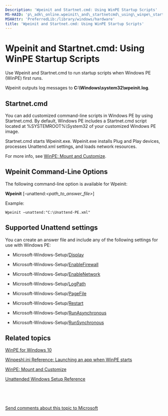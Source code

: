 ```yaml
---
Description: 'Wpeinit and Startnet.cmd: Using WinPE Startup Scripts'
MS-HAID: 'p\_adk\_online.wpeinit\_and\_startnetcmd\_using\_winpe\_startup\_scripts'
MSHAttr: 'PreferredLib:/library/windows/hardware'
title: 'Wpeinit and Startnet.cmd: Using WinPE Startup Scripts'
---
```


# Wpeinit and Startnet.cmd: Using WinPE Startup Scripts


Use Wpeinit and Startnet.cmd to run startup scripts when Windows PE (WinPE) first runs.

Wpeinit outputs log messages to **C:\\Windows\\system32\\wpeinit.log**.

## <span id="startnet.cmd"></span><span id="STARTNET.CMD"></span>Startnet.cmd


You can add customized command-line scripts in Windows PE by using Startnet.cmd. By default, Windows PE includes a Startnet.cmd script located at %SYSTEMROOT%\\System32 of your customized Windows PE image.

Startnet.cmd starts Wpeinit.exe. Wpeinit.exe installs Plug and Play devices, processes Unattend.xml settings, and loads network resources.

For more info, see [WinPE: Mount and Customize](winpe-mount-and-customize.md).

## <span id="Wpeinit_Command-Line_Options"></span><span id="wpeinit_command-line_options"></span><span id="WPEINIT_COMMAND-LINE_OPTIONS"></span>Wpeinit Command-Line Options


The following command-line option is available for Wpeinit:

**Wpeinit** \[-unattend:*&lt;path\_to\_answer\_file&gt;*\]

Example:

``` syntax
Wpeinit –unattend:"C:\Unattend-PE.xml"
```

## <span id="Supported_Unattend_settings"></span><span id="supported_unattend_settings"></span><span id="SUPPORTED_UNATTEND_SETTINGS"></span>Supported Unattend settings


You can create an answer file and include any of the following settings for use with Windows PE:

-   Microsoft-Windows-Setup/[Display](p_unattend.display_win7_microsoft_windows_setupdisplay)

-   Microsoft-Windows-Setup/[EnableFirewall](p_unattend.enablefirewall_win7_microsoft_windows_setupenablefirewall)

-   Microsoft-Windows-Setup/[EnableNetwork](p_unattend.enablenetwork_win7_microsoft_windows_setupenablenetwork)

-   Microsoft-Windows-Setup/[LogPath](p_unattend.logpath_win7_microsoft_windows_setuplogpath)

-   Microsoft-Windows-Setup/[PageFile](p_unattend.pagefile_win7_microsoft_windows_setuppagefile)

-   Microsoft-Windows-Setup/[Restart](p_unattend.restart_win7_microsoft_windows_setuprestart)

-   Microsoft-Windows-Setup/[RunAsynchronous](p_unattend.runasynchronous_win7_microsoft_windows_setuprunasynchronous)

-   Microsoft-Windows-Setup/[RunSynchronous](p_unattend.runsynchronous_win7_microsoft_windows_setuprunsynchronous)

## <span id="related_topics"></span>Related topics


[WinPE for Windows 10](winpe-intro.md)

[Winpeshl.ini Reference: Launching an app when WinPE starts](winpeshlini-reference-launching-an-app-when-winpe-starts.md)

[WinPE: Mount and Customize](winpe-mount-and-customize.md)

[Unattended Windows Setup Reference](http://go.microsoft.com/fwlink/?LinkId=206281)

 

 

[Send comments about this topic to Microsoft](mailto:wsddocfb@microsoft.com?subject=Documentation%20feedback%20%5Bp_adk_online\p_adk_online%5D:%20Wpeinit%20and%20Startnet.cmd:%20Using%20WinPE%20Startup%20Scripts%20%20RELEASE:%20%284/11/2016%29&body=%0A%0APRIVACY%20STATEMENT%0A%0AWe%20use%20your%20feedback%20to%20improve%20the%20documentation.%20We%20don't%20use%20your%20email%20address%20for%20any%20other%20purpose,%20and%20we'll%20remove%20your%20email%20address%20from%20our%20system%20after%20the%20issue%20that%20you're%20reporting%20is%20fixed.%20While%20we're%20working%20to%20fix%20this%20issue,%20we%20might%20send%20you%20an%20email%20message%20to%20ask%20for%20more%20info.%20Later,%20we%20might%20also%20send%20you%20an%20email%20message%20to%20let%20you%20know%20that%20we've%20addressed%20your%20feedback.%0A%0AFor%20more%20info%20about%20Microsoft's%20privacy%20policy,%20see%20http://privacy.microsoft.com/default.aspx. "Send comments about this topic to Microsoft")




